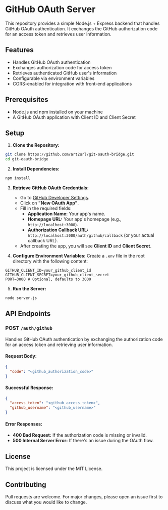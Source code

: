 
# GitHub OAuth Server

This repository provides a simple Node.js + Express backend that handles GitHub OAuth authentication. It exchanges the GitHub authorization code for an access token and retrieves user information.

## Features
- Handles GitHub OAuth authentication
- Exchanges authorization code for access token
- Retrieves authenticated GitHub user's information
- Configurable via environment variables
- CORS-enabled for integration with front-end applications

## Prerequisites
- Node.js and npm installed on your machine
- A GitHub OAuth application with Client ID and Client Secret

## Setup

1. **Clone the Repository:**
```bash
git clone https://github.com/art2url/git-oauth-bridge.git
cd git-oauth-bridge
```

2. **Install Dependencies:**
```bash
npm install
```

3. **Retrieve GitHub OAuth Credentials:**
   - Go to [GitHub Developer Settings](https://github.com/settings/developers).
   - Click on **"New OAuth App"**.
   - Fill in the required fields:
     - **Application Name:** Your app's name.
     - **Homepage URL:** Your app's homepage (e.g., `http://localhost:3000`).
     - **Authorization Callback URL:** `http://localhost:3000/auth/github/callback` (or your actual callback URL).
   - After creating the app, you will see **Client ID** and **Client Secret**.

4. **Configure Environment Variables:**
Create a `.env` file in the root directory with the following content:
```env
GITHUB_CLIENT_ID=your_github_client_id
GITHUB_CLIENT_SECRET=your_github_client_secret
PORT=3000 # Optional, defaults to 3000
```

5. **Run the Server:**
```bash
node server.js
```

## API Endpoints

### POST `/auth/github`
Handles GitHub OAuth authentication by exchanging the authorization code for an access token and retrieving user information.

#### Request Body:
```json
{
  "code": "<github_authorization_code>"
}
```

#### Successful Response:
```json
{
  "access_token": "<github_access_token>",
  "github_username": "<github_username>"
}
```

#### Error Responses:
- **400 Bad Request:** If the authorization code is missing or invalid.
- **500 Internal Server Error:** If there's an issue during the OAuth flow.

## License
This project is licensed under the MIT License.

## Contributing
Pull requests are welcome. For major changes, please open an issue first to discuss what you would like to change.
